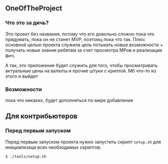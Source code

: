 ## OneOfTheProject
### Что это за дичь?
Это проект без названия, потому что его довольно сложно пока что придумать, пока он не станет MVP, поэтомц пока что так. Плюс основной целью проекта служила цель потыкать новые возможности + получать новые знания ребятам за счет просмотра МРов и реализации фич.

А так, это приложение будет служить для того, чтобы просматривать актуальные цены на валюты и прочие штуки с криптой. Мб что-то из этого и выйдет

### Возможности
пока что никаких, будет дополняться по мере добавления

## Для контрибьютеров
### Перед первым запуском

Перед первым запуском проекта нужно запустить скрипт `setup.sh` для инициализаци всех необходимых скриптов:

```shell script
$ ./tools/setup.sh
```
